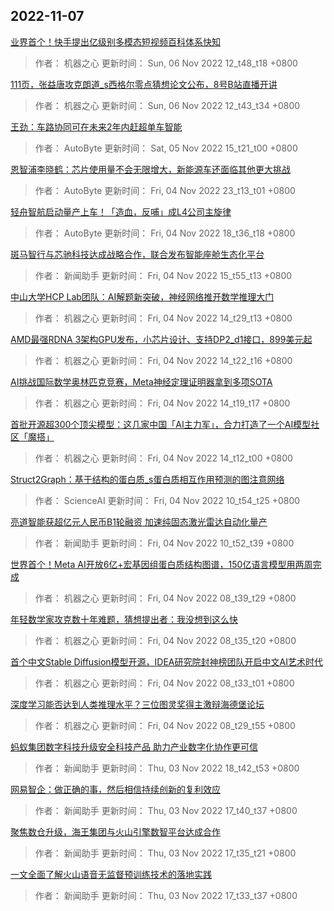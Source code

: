 
## 2022-11-07

 [业界首个！快手提出亿级别多模态短视频百科体系快知](https://www.jiqizhixin.com/articles/2022-11-06-2)

> 作者： 机器之心  更新时间： Sun, 06 Nov 2022 12_t48_t18 +0800

 [111页，张益唐攻克朗道_s西格尔零点猜想论文公布，8号B站直播开讲](https://www.jiqizhixin.com/articles/2022-11-06)

> 作者： 机器之心  更新时间： Sun, 06 Nov 2022 12_t43_t34 +0800

 [王劲：车路协同可在未来2年内赶超单车智能](https://www.jiqizhixin.com/articles/2022-11-05)

> 作者： AutoByte  更新时间： Sat, 05 Nov 2022 15_t21_t00 +0800

 [恩智浦李晓鹤：芯片使用量不会无限增大，新能源车还面临其他更大挑战](https://www.jiqizhixin.com/articles/2022-11-04-13)

> 作者： AutoByte  更新时间： Fri, 04 Nov 2022 23_t13_t01 +0800

 [轻舟智航启动量产上车！「造血，反哺」成L4公司主旋律](https://www.jiqizhixin.com/articles/2022-11-04-12)

> 作者： AutoByte  更新时间： Fri, 04 Nov 2022 18_t36_t18 +0800

 [斑马智行与芯驰科技达成战略合作，联合发布智能座舱生态化平台](https://www.jiqizhixin.com/articles/2022-11-04-11)

> 作者： 新闻助手  更新时间： Fri, 04 Nov 2022 15_t55_t13 +0800

 [中山大学HCP Lab团队：AI解题新突破，神经网络推开数学推理大门](https://www.jiqizhixin.com/articles/2022-11-04-10)

> 作者： 机器之心  更新时间： Fri, 04 Nov 2022 14_t29_t13 +0800

 [AMD最强RDNA 3架构GPU发布，小芯片设计、支持DP2_d1接口，899美元起](https://www.jiqizhixin.com/articles/2022-11-04-9)

> 作者： 机器之心  更新时间： Fri, 04 Nov 2022 14_t22_t16 +0800

 [AI挑战国际数学奥林匹克竞赛，Meta神经定理证明器拿到多项SOTA](https://www.jiqizhixin.com/articles/2022-11-04-8)

> 作者： 机器之心  更新时间： Fri, 04 Nov 2022 14_t19_t17 +0800

 [首批开源超300个顶尖模型：这几家中国「AI主力军」，合力打造了一个AI模型社区「魔搭」](https://www.jiqizhixin.com/articles/2022-11-04-7)

> 作者： 机器之心  更新时间： Fri, 04 Nov 2022 14_t12_t00 +0800

 [Struct2Graph：基于结构的蛋白质_s蛋白质相互作用预测的图注意网络](https://www.jiqizhixin.com/articles/2022-11-04-6)

> 作者： ScienceAI  更新时间： Fri, 04 Nov 2022 10_t54_t25 +0800

 [亮道智能获超亿元人民币B1轮融资 加速纯固态激光雷达自动化量产](https://www.jiqizhixin.com/articles/2022-11-04-5)

> 作者： 新闻助手  更新时间： Fri, 04 Nov 2022 10_t52_t39 +0800

 [世界首个！Meta AI开放6亿+宏基因组蛋白质结构图谱，150亿语言模型用两周完成](https://www.jiqizhixin.com/articles/2022-11-04-4)

> 作者： 机器之心  更新时间： Fri, 04 Nov 2022 08_t39_t29 +0800

 [年轻数学家攻克数十年难题，猜想提出者：我没想到这么快](https://www.jiqizhixin.com/articles/2022-11-04-3)

> 作者： 机器之心  更新时间： Fri, 04 Nov 2022 08_t35_t20 +0800

 [首个中文Stable Diffusion模型开源，IDEA研究院封神榜团队开启中文AI艺术时代](https://www.jiqizhixin.com/articles/2022-11-04-2)

> 作者： 机器之心  更新时间： Fri, 04 Nov 2022 08_t33_t01 +0800

 [深度学习能否达到人类推理水平？三位图灵奖得主激辩海德堡论坛](https://www.jiqizhixin.com/articles/2022-11-04)

> 作者： 机器之心  更新时间： Fri, 04 Nov 2022 08_t29_t55 +0800

 [蚂蚁集团数字科技升级安全科技产品 助力产业数字化协作更可信](https://www.jiqizhixin.com/articles/2022-11-03-6)

> 作者： 新闻助手  更新时间： Thu, 03 Nov 2022 18_t42_t53 +0800

 [网易智企：做正确的事，然后相信持续创新的复利效应](https://www.jiqizhixin.com/articles/2022-11-03-5)

> 作者： 新闻助手  更新时间： Thu, 03 Nov 2022 17_t40_t37 +0800

 [聚焦数仓升级，海王集团与火山引擎数智平台达成合作](https://www.jiqizhixin.com/articles/2022-11-03-4)

> 作者： 新闻助手  更新时间： Thu, 03 Nov 2022 17_t35_t21 +0800

 [一文全面了解火山语音无监督预训练技术的落地实践](https://www.jiqizhixin.com/articles/2022-11-03-3)

> 作者： 新闻助手  更新时间： Thu, 03 Nov 2022 17_t33_t37 +0800
